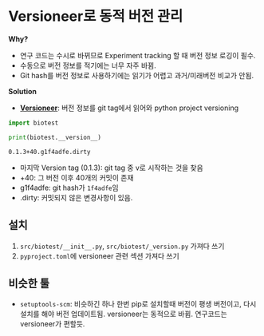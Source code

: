 # Versioneer로 동적 버전 관리

**Why?**

- 연구 코드는 수시로 바뀌므로 Experiment tracking 할 때 버전 정보 로깅이 필수.
- 수동으로 버전 정보를 적기에는 너무 자주 바뀜.
- Git hash를 버전 정보로 사용하기에는 읽기가 어렵고 과거/미래버전 비교가 안됨.

**Solution**

- [**Versioneer**](https://github.com/python-versioneer/python-versioneer): 버전 정보를 git tag에서 읽어와 python project versioning

```python hl_lines="3"
import biotest

print(biotest.__version__)
```

```title="out"
0.1.3+40.g1f4adfe.dirty
```

- 마지막 Version tag (0.1.3): git tag 중 v로 시작하는 것을 찾음
- +40: 그 버전 이후 40개의 커밋이 존재
- g1f4adfe: git hash가 `1f4adfe`임
- .dirty: 커밋되지 않은 변경사항이 있음.

## 설치

1. `src/biotest/__init__.py`, `src/biotest/_version.py` 가져다 쓰기
2. `pyproject.toml`에 versioneer 관련 섹션 가져다 쓰기

## 비슷한 툴

- `setuptools-scm`: 비슷하긴 하나 한번 pip로 설치할때 버전이 평생 버전이고, 다시 설치를 해야 버전 업데이트됨. versioneer는 동적으로 바뀜. 연구코드는 versioneer가 편할듯.
